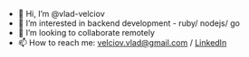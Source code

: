 - 👋 Hi, I’m @vlad-velciov
- 👀 I’m interested in backend development - ruby/ nodejs/ go
- 💞️ I’m looking to collaborate remotely
- 📫 How to reach me: velciov.vlad@gmail.com / [LinkedIn](https://www.linkedin.com/in/vladvelciov/)

<!---
vlad-velciov/vlad-velciov is a ✨ special ✨ repository because its `README.md` (this file) appears on your GitHub profile.
You can click the Preview link to take a look at your changes.
--->

